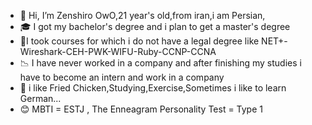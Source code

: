 - 🙂 Hi, I’m Zenshiro OwO,21 year's old,from iran,i am Persian,
- 🎓 I got my bachelor's degree and i plan to get a master's degree
- 🎈I took courses for which i do not have a legal degree like NET+-Wireshark-CEH-PWK-WIFU-Ruby-CCNP-CCNA
- 📉 I have never worked in a company and after finishing my studies i have to become an intern and work in a company
- 🍕 i like Fried Chicken,Studying,Exercise,Sometimes i like to learn German...
- 😊 MBTI = ESTJ , The Enneagram Personality Test = Type 1
<!---
ZenshiroDarkuOwO/ZenshiroDarkuOwO is a ✨ special ✨ repository because its `README.md` (this file) appears on your GitHub profile.
You can click the Preview link to take a look at your changes.
--->
